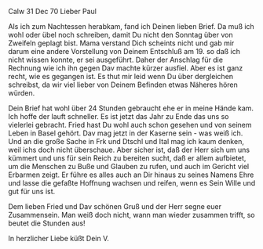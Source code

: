  Calw 31 Dec 70
Lieber Paul

Als ich zum Nachtessen herabkam, fand ich Deinen lieben Brief. Da muß ich wohl oder übel noch schreiben, damit Du nicht den Sonntag über von Zweifeln geplagt bist. Mama verstand Dich scheints nicht und gab mir darum eine andere Vorstellung von Deinem Entschluß am 19. so daß ich nicht wissen konnte, er sei ausgeführt. Daher der Anschlag für die Rechnung wie ich ihn gegen Dav machte kürzer ausfiel. Aber es ist ganz recht, wie es gegangen ist. Es thut mir leid wenn Du über dergleichen schreibst, da wir viel lieber von Deinem Befinden etwas Näheres hören würden.

Dein Brief hat wohl über 24 Stunden gebraucht ehe er in meine Hände kam. Ich hoffe der lauft schneller. Es ist jetzt das Jahr zu Ende das uns so vielerlei gebracht. Fried hast Du wohl auch schon gesehen und von seinem Leben in Basel gehört. Dav mag jetzt in der Kaserne sein - was weiß ich. Und an die große Sache in Frk und Dtschl und Ital mag ich kaum denken, weil ichs doch nicht überschaue. Aber sicher ist, daß der Herr sich um uns kümmert und uns für sein Reich zu bereiten sucht, daß er allem aufbietet, um die Menschen zu Buße und Glauben zu rufen, und auch im Gericht viel Erbarmen zeigt. Er führe es alles auch an Dir hinaus zu seines Namens Ehre und lasse die gefaßte Hoffnung wachsen und reifen, wenn es Sein Wille und gut für uns ist.

Dem lieben Fried und Dav schönen Gruß und der Herr segne euer Zusammensein. Man weiß doch nicht, wann man wieder zusammen trifft, so beutet die Stunden aus!

 In herzlicher Liebe
 küßt Dein V.
